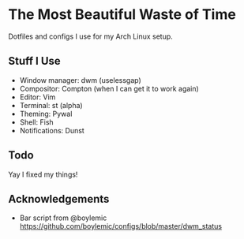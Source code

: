 # The Most Beautiful Waste of Time
Dotfiles and configs I use for my Arch Linux setup.
## Stuff I Use
- Window manager: dwm (uselessgap)
- Compositor: Compton (when I can get it to work again)
- Editor: Vim
- Terminal: st (alpha)
- Theming: Pywal
- Shell: Fish
- Notifications: Dunst
## Todo
Yay I fixed my things!
## Acknowledgements
- Bar script from @boylemic https://github.com/boylemic/configs/blob/master/dwm_status
